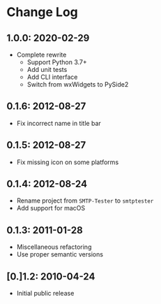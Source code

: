 # Change Log

## 1.0.0: 2020-02-29
- Complete rewrite
  - Support Python 3.7+
  - Add unit tests
  - Add CLI interface
  - Switch from wxWidgets to PySide2

## 0.1.6: 2012-08-27
- Fix incorrect name in title bar

## 0.1.5: 2012-08-27
- Fix missing icon on some platforms

## 0.1.4: 2012-08-24
- Rename project from `SMTP-Tester` to `smtptester`
- Add support for macOS

## 0.1.3: 2011-01-28
- Miscellaneous refactoring
- Use proper semantic versions

## [0.]1.2: 2010-04-24
- Initial public release
